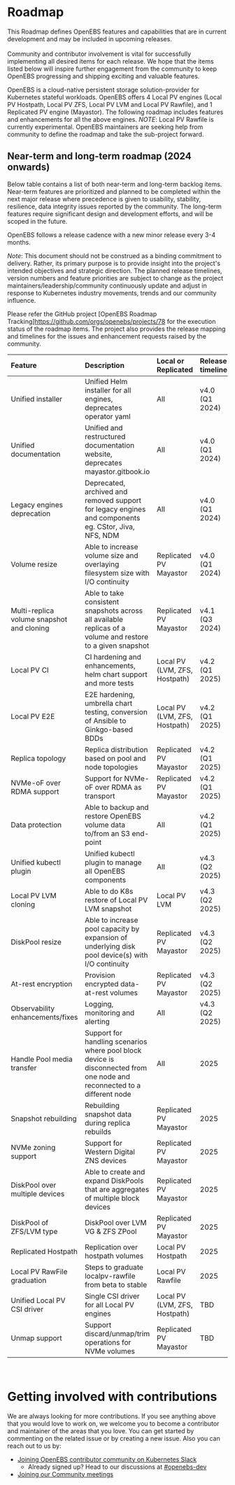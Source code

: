 # Roadmap

This Roadmap defines OpenEBS features and capabilities that are in current development and may be included in upcoming releases.<BR>
<BR>
Community and contributor involvement is vital for successfully implementing all desired items for each release. We hope that the items listed below will inspire further engagement from the community to keep OpenEBS progressing and shipping exciting and valuable features.

OpenEBS is a cloud-native persistent storage solution-provider for Kubernetes stateful workloads. OpenEBS offers 4 Local PV engines (Local PV Hostpath, Local PV ZFS, Local PV LVM and Local PV Rawfile), and 1 Replicated PV engine (Mayastor). The following roadmap includes features and enhancements for all the above engines.
_NOTE_: Local PV Rawfile is currently experimental. OpenEBS maintainers are seeking help from community to define the roadmap and take the sub-project forward.

## Near-term and long-term roadmap (2024 onwards)
Below table contains a list of both near-term and long-term backlog items. Near-term features are prioritized and planned to be completed within the next major release where precedence is given to usability, stability, resilience, data integrity issues reported by the community. The long-term features require significant design and development efforts, and will be scoped in the future.

OpenEBS follows a release cadence with a new minor release every 3-4 months.

_Note_: This document should not be construed as a binding commitment to delivery. Rather, its primary purpose is to provide insight into the project's intended objectives and strategic direction. The planned release timelines, version numbers and feature priorities are subject to change as the project maintainers/leadership/community continuously update and adjust in response to Kubernetes industry movements, trends and our community influence.

Please refer the GitHub project [OpenEBS Roadmap Tracking]<https://github.com/orgs/openebs/projects/78> for the execution status of the roadmap items. The project also provides the release mapping and timelines for the issues and enhancement requests raised by the community.

| Feature | Description | Local or Replicated | Release timeline | Status |
| :------ | :---------- | :------------------ | :--------------- | :----- |
| Unified installer | Unified Helm installer for all engines, deprecates operator yaml | All | v4.0 (Q1 2024) | Completed |
| Unified documentation | Unified and restructured documentation website, deprecates mayastor.gitbook.io | All | v4.0 (Q1 2024) | Completed |
| Legacy engines deprecation | Deprecated, archived and removed support for legacy engines and components eg. CStor, Jiva, NFS, NDM | All | v4.0 (Q1 2024) | Completed |
| Volume resize | Able to increase volume size and overlaying filesystem size with I/O continuity | Replicated PV Mayastor | v4.0 (Q1 2024) | Completed |
| Multi-replica volume snapshot and cloning | Able to take consistent snapshots across all available replicas of a volume and restore to a given snapshot | Replicated PV Mayastor | v4.1 (Q3 2024) | Completed |
| Local PV CI | CI hardening and enhancements, helm chart support and more tests | Local PV (LVM, ZFS, Hostpath) | v4.2 (Q1 2025) | Completed |
| Local PV E2E | E2E hardening, umbrella chart testing, conversion of Ansible to Ginkgo-based BDDs | Local PV (LVM, ZFS, Hostpath) | v4.2 (Q1 2025) | Completed |
| Replica topology | Replica distribution based on pool and node topologies | Replicated PV Mayastor | v4.2 (Q1 2025) | Completed |
| NVMe-oF over RDMA support | Support for NVMe-oF over RDMA as transport | Replicated PV Mayastor | v4.2 (Q1 2025) | Completed |
| Data protection | Able to backup and restore OpenEBS volume data to/from an S3 end-point | All | v4.2 (Q1 2025) | Completed |
| Unified kubectl plugin | Unified kubectl plugin to manage all OpenEBS components | All | v4.3 (Q2 2025) | In progress |
| Local PV LVM cloning | Able to do K8s restore of Local PV LVM snapshot | Local PV LVM | v4.3 (Q2 2025) | |
| DiskPool resize | Able to increase pool capacity by expansion of underlying disk pool device(s) with I/O continuity | Replicated PV Mayastor | v4.3 (Q2 2025) | In progress |
| At-rest encryption | Provision encrypted data-at-rest volumes | Replicated PV Mayastor | v4.3 (Q2 2025) | In progress |
| Observability enhancements/fixes | Logging, monitoring and alerting | All | v4.3 (Q2 2025) | In progress |
| Handle Pool media transfer | Support for handling scenarios where pool block device is disconnected from one node and reconnected to a different node | All | 2025 | |
| Snapshot rebuilding | Rebuilding snapshot data during replica rebuilds | Replicated PV Mayastor | 2025 | In progress |
| NVMe zoning support | Support for Western Digital ZNS devices | Replicated PV Mayastor | 2025 | In progress |
| DiskPool over multiple devices | Able to create and expand DiskPools that are aggregates of multiple block devices | Replicated PV Mayastor | 2025 | |
| DiskPool of ZFS/LVM type | DiskPool over LVM VG & ZFS ZPool | Replicated PV Mayastor | 2025 | In progress |
| Replicated Hostpath | Replication over hostpath volumes | Local PV Hostpath | 2025 | |
| Local PV RawFile graduation | Steps to graduate localpv-rawfile from beta to stable | Local PV Rawfile | 2025 | |
| Unified Local PV CSI driver | Single CSI driver for all Local PV engines | Local PV (LVM, ZFS, Hostpath) | TBD | |
| Unmap support | Support discard/unmap/trim operations for NVMe volumes | Replicated PV Mayastor | TBD | |

<BR>

# Getting involved with contributions

We are always looking for more contributions. If you see anything above that you would love to work on, we welcome you to become a contributor and maintainer of the areas that you love. You can get started by commenting on the related issue or by creating a new issue. Also you can reach out to us by:

- [Joining OpenEBS contributor community on Kubernetes Slack](https://kubernetes.slack.com)
	- Already signed up? Head to our discussions at [#openebs-dev](https://kubernetes.slack.com/messages/openebs-dev/)
- [Joining our Community meetings](https://github.com/openebs/openebs/tree/develop/community)

